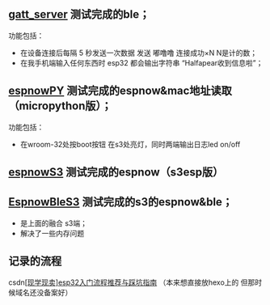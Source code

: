## [gatt_server](https://github.com/Halfapear/ESP32bt-espnow/tree/main/gatt_server) 测试完成的ble；
功能包括：
- 在设备连接后每隔 5 秒发送一次数据 发送 嘟噜噜 连接成功×N N是计的数；
- 在我手机端输入任何东西时 esp32 都会输出字符串 “Halfapear收到信息啦”；

## [espnowPY](https://github.com/Halfapear/ESP32bt-espnow/tree/main/espnowPY) 测试完成的espnow&mac地址读取（micropython版）；
功能包括：
- 在wroom-32处按boot按钮 在s3处亮灯，同时两端输出日志led on/off

## [espnowS3](https://github.com/Halfapear/ESP32bt-espnow/tree/main/espnowS3) 测试完成的espnow（s3esp版）

## [EspnowBleS3](https://github.com/Halfapear/ESP32bt-espnow/tree/main/EspnowBleS3) 测试完成的s3的espnow&ble；
- 是上面的融合 s3端；
- 解决了一些内存问题

## 记录的流程
csdn[[现学现卖]esp32入门流程推荐与踩坑指南](https://blog.csdn.net/halfapear/article/details/142534830) （本来想直接放hexo上的 但那时候域名还没备案好）
